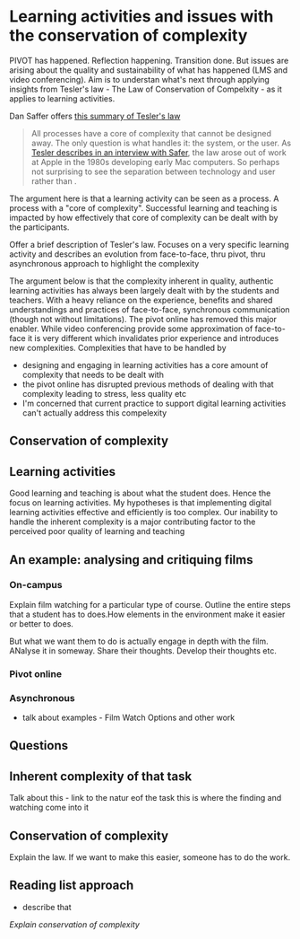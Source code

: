 # Learning activities and issues with the conservation of complexity

PIVOT has happened. Reflection happening. Transition done. But issues are arising about the quality and sustainability of what has happened (LMS and video conferencing). Aim is to understan what's next through applying insights from Tesler's law - The Law of Conservation of Compelxity - as it applies to learning activities.

Dan Saffer offers [this summary of Tesler's law](https://medium.com/@odannyboy/controls-are-choices-7de90363d0dd)
> All processes have a core of complexity that cannot be designed away. The only question is what handles it: the system, or the user.
As [Tesler describes in an interview with Safer](https://web.archive.org/web/20080223103732/http://www.designingforinteraction.com/tesler.html), the law arose out of work at Apple in the 1980s developing early Mac computers. So perhaps not surprising to see the separation between technology and user rather than .

The argument here is that a learning activity can be seen as a process. A process with a "core of complexity". Successful learning and teaching is impacted by how effectively that core of complexity can be dealt with by the participants. 


Offer a brief description of Tesler's law.  Focuses on a very specific learning activity and describes an evolution from face-to-face, thru pivot, thru asynchronous approach to highlight the complexity

The argument below is that the complexity inherent in quality, authentic learning activities has always been largely dealt with by the students and teachers. With a heavy reliance on the experience, benefits and shared understandings and practices of face-to-face, synchronous communication (though not without limitations). The pivot online has removed this major enabler. While video conferencing provide some approximation of face-to-face it is very different which invalidates prior experience and introduces new complexities. Complexities that have to be handled by  

- designing and engaging in learning activities has a core amount of complexity that needs to be dealt with
- the pivot online has disrupted previous methods of dealing with that complexity leading to stress, less quality etc
- I'm concerned that current practice to support digital learning activities can't actually address this compelexity

## Conservation of complexity


## Learning activities

Good learning and teaching is about what the student does. Hence the focus on learning activities. 
My hypotheses is that implementing digital learning activities effective and efficiently is too complex. Our inability to handle the inherent complexity is a major contributing factor to the perceived poor quality of learning and teaching

## An example: analysing and critiquing films

### On-campus

Explain film watching for a particular type of course. Outline the entire steps that a student has to does.How elements in the environment make it easier or better to does.

But what we want them to do is actually engage in depth with the film. ANalyse it in someway. Share their thoughts. Develop their thoughts etc.

### Pivot online


### Asynchronous

- talk about examples - Film Watch Options and other work

## Questions


## Inherent complexity of that task

Talk about this - link to the natur eof the task this is where the finding and watching come into it

## Conservation of complexity

Explain the law.  If we want to make this easier, someone has to do the work.

## Reading list approach

- describe that

*Explain conservation of complexity*